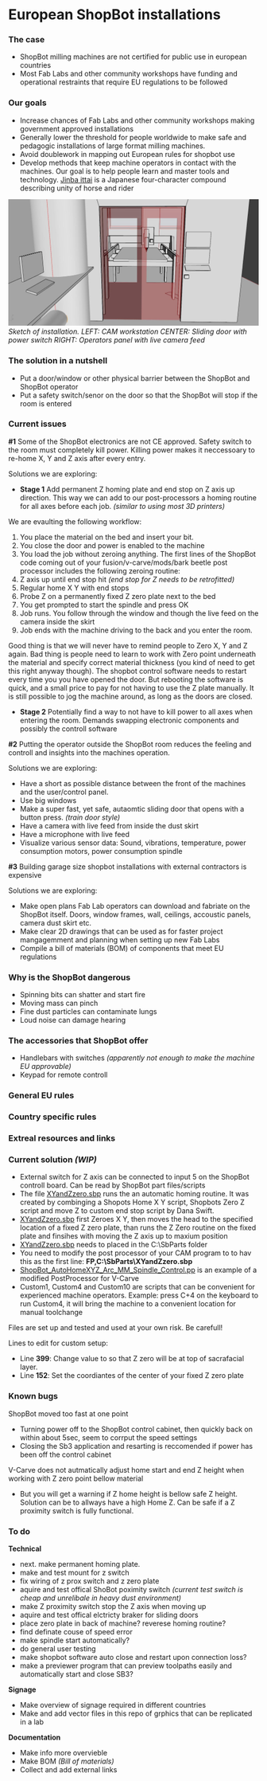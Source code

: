 # European ShopBot installations

### The case

* ShopBot milling machines are not certified for public use in european countries
* Most Fab Labs and other community workshops have funding and operational restraints that require EU regulations to be followed

### Our goals

* Increase chances of Fab Labs and other community workshops making government approved installations
* Generally lower the threshold for people worldwide to make safe and pedagogic installations of large format milling machines.
* Avoid doublework in mapping out European rules for shopbot use
* Develop methods that keep machine operators in contact with the machines. Our goal is to help people learn and master tools and technology. [Jinba ittai](https://en.wikipedia.org/wiki/Jinba_ittai) is a Japanese four-character compound describing unity of horse and rider

![Installation sketch](./img/ShopBot-safety-door-sketch.jpg)
*Sketch of installation. LEFT: CAM workstation  CENTER: Sliding door with power switch  RIGHT: Operators panel with live camera feed*

### The solution in a nutshell

* Put a door/window or other physical barrier between the ShopBot and ShopBot operator
* Put a safety switch/senor on the door so that the ShopBot will stop if the room is entered

### Current issues

**#1** Some of the ShopBot electronics are not CE approved. Safety switch to the room must completely kill power. Killing power makes it neccessoary to re-home X, Y and Z axis after every entry.

Solutions we are exploring:
* **Stage 1** Add permanent Z homing plate and end stop on Z axis up direction. This way we can add to our post-processors a homing routine for all axes before each job. *(similar to using most 3D printers)*

We are evaulting the following workflow:

1. You place the material on the bed and insert your bit.
2. You close the door and power is enabled to the machine
3. You load the job without zeroing anything. The first lines of the ShopBot code coming out of your fusion/v-carve/mods/bark beetle post processor includes the following zeroing routine:
4. Z axis up until end stop hit *(end stop for Z needs to be retrofitted)*
5. Regular home X Y with end stops
6. Probe Z on a permanently fixed Z zero plate next to the bed
7. You get prompted to start the spindle and press OK
8. Job runs. You follow through the window and though the live feed on the camera inside the skirt
9. Job ends with the machine driving to the back and you enter the room.

Good thing is that we will never have to remind people to Zero X, Y and Z again. Bad thing is people need to learn to work with Zero point underneath the material and specify correct material thickness (you kind of need to get this right anyway though). The shopbot control software needs to  restart every time you you have opened the door. But rebooting the software is quick, and a small price to pay for not having to use the Z plate manually. It is still possible to jog the machine around, as long as the doors are closed.

* **Stage 2** Potentially find a way to not have to kill power to all axes when entering the room. Demands swapping electronic components and possibly the controll software

**#2** Putting the operator outside the ShopBot room reduces the feeling and controll and insights into the machines operation.

Solutions we are exploring:
* Have a short as possible distance between the front of the machines and the user/control panel.
* Use big windows
* Make a super fast, yet safe, autaomtic sliding door that opens with a button press. *(train door style)*
* Have a camera with live feed from inside the dust skirt
* Have a microphone with live feed
* Visualize various sensor data: Sound, vibrations, temperature, power consumption motors, power consumption spindle

**#3** Building garage size shopbot installations with external contractors is expensive

Solutions we are exploring:
* Make open plans Fab Lab operators can download and fabriate on the ShopBot itself. Doors, window frames, wall, ceilings, accoustic panels, camera dust skirt etc.
* Make clear 2D drawings that can be used as for faster project mangagemment and planning when setting up new Fab Labs
* Compile a bill of materials (BOM) of components that meet EU regulations


### Why is the ShopBot dangerous

* Spinning bits can shatter and start fire
* Moving mass can pinch
* Fine dust particles can contaminate lungs
* Loud noise can damage hearing


### The accessories that ShopBot offer

* Handlebars with switches *(apparently not enough to make the machine EU approvable)*
* Keypad for remote controll

### General EU rules

### Country specific rules

### Extreal resources and links

### Current solution *(WIP)*

* External switch for Z axis can be connected to input 5 on the ShopBot controll board. Can be read by ShopBot part files/scripts
* The file [XYandZzero.sbp](./ShopBot-config-files/XYandZzero.sbp) runs the an automatic homing routine. It was created by combinging a Shopots Home X Y script, Shopbots Zero Z script and move Z to custom end stop script by Dana Swift.
* [XYandZzero.sbp](./ShopBot-config-files/XYandZzero.sbp) first Zeroes X Y, then moves the head to the specified location of a fixed Z zero plate, than runs the Z Zero routine on the fixed plate and finsihes with moving the Z axis up to maxium position
* [XYandZzero.sbp](./ShopBot-config-files/XYandZzero.sbp) needs to placed in the C:\SbParts folder
* You need to modify the post processor of your CAM program to to hav this as the first line: **FP,C:\SbParts\XYandZzero.sbp**
* [ShopBot_AutoHomeXYZ_Arc_MM_Spindle_Control.pp](./post-processors/v-carve/ShopBot_AutoHomeXYZ_Arc_MM_Spindle_Control.pp) is an example of a modified PostProcessor for V-Carve
* Custom1, Custom4 and Custom10 are scripts that can be convenient for experienced machine operators. Example: press C+4 on the keyboard to run Custom4, it will bring the machine to a convenient location for manual toolchange

Files are set up and tested and used at your own risk. Be carefull!

Lines to edit for custom setup:
* Line **399**: Change value to so that Z zero will be at top of sacrafacial layer.
* Line **152**: Set the coordiantes of the center of your fixed Z zero plate

### Known bugs

ShopBot moved too fast at one point
* Turning power off to the ShopBot control cabinet, then quickly back on within about 5sec, seem to corrput the speed settings
* Closing the Sb3 application and resarting is reccomended if power has been off the control cabinet

V-Carve does not autmatically adjust home start and end Z height when working with Z zero point bellow material
* But you will get a warning if Z home height is bellow safe Z height. Solution can be to allways have a high Home Z. Can be safe if a Z proximity switch is fully functional.


### To do

**Technical**
* next. make permanent homing plate.
* make and test mount for z switch
* fix wiring of z prox switch and z zero plate
* aquire and test offical ShoBot poximity switch *(current test switch is cheap and unrelibale in heavy dust environment)*
* make Z proximity switch stop the Z axis when moving up
* aquire and test offical elctricty braker for sliding doors
* place zero plate in back of machine? reverese homing routine?
* find definate couse of speed error
* make spindle start automatically?
* do general user testing
* make shopbot software auto close and restart upon connection loss?
* make a previewer program that can preview toolpaths easily and automatically start and close SB3?

**Signage**
* Make overview of signage required in different countries
* Make and add vector files in this repo of grphics that can be replicated in a lab

**Documentation**
* Make info more overvieble
* Make BOM *(Bill of materials)*
* Collect and add external links


